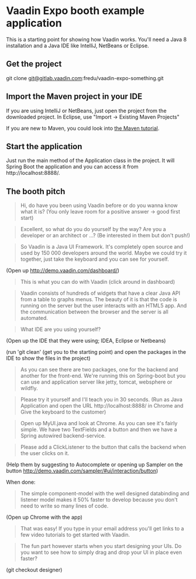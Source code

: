 # Vaadin Expo booth example application

This is a starting point for showing how Vaadin works. You'll need a Java 8 installation and a Java IDE like IntelliJ, NetBeans or Eclipse. 

## Get the project

git clone git@gitlab.vaadin.com:fredu/vaadin-expo-something.git

## Import the Maven project in your IDE

If you are using IntelliJ or NetBeans, just open the project from the downloaded project. In Eclipse, use "Import -> Existing Maven Projects"

If you are new to Maven, you could look into [the Maven tutorial](https://vaadin.com/blog/-/blogs/the-maven-essentials-for-the-impatient-developer).

## Start the application

Just run the main method of the Application class in the project. It will Spring Boot the application and you can access it from http://localhost:8888/.

## The booth pitch

>Hi, do have you been using Vaadin before or do you wanna know what it is? 
(You only leave room for a positive answer -> good first start)

> Excellent, so what do you do yourself by the way? Are you a developer or an architect or ...?
(Be interested in them but don't push!)

> So Vaadin is a Java UI Framework. It's completely open source and used by 150 000 developers around the world. Maybe we could try it together, just take the keyboard and you can see for yourself.

(Open up http://demo.vaadin.com/dashboard/)

> This is what you can do with Vaadin 
(click around in dashboard) 

> Vaadin consists of hundreds of widgets that have a clear Java API from a table to graphs menus. The beauty of it is that the code is running on the server but the user interacts with an HTML5 app. And the communication between the browser and the server is all automated.

> What IDE are you using yourself?

(Open up the IDE that they were using; IDEA, Eclipse or Netbeans)

(run 'git clean' (get you to the starting point) and open the packages in the IDE to show the files in the project)

> As you can see there are two packages, one for the backend and another for the front-end. We're running this on Spring-boot but you can use and application server like jetty, tomcat, websphere or wildfly.

> Please try it yourself and I'll teach you in 30 seconds.
(Run as Java Application and open the URL http://localhost:8888/ in Chrome and Give the keyboard to the customer)

> Open up MyUI.java and look at Chrome. As you can see it's fairly simple. We have two TextFields and a button and then we have a Spring autowired backend-service.

> Please add a ClickListener to the button that calls the backend when the user clicks on it.

(Help them by suggesting to Autocomplete or opening up Sampler on the button http://demo.vaadin.com/sampler/#ui/interaction/button)

When done:

> The simple component-model with the well designed databinding and listener model makes it 50% faster to develop because you don't need to write so many lines of code.

(Open up Chrome with the app)

> That was easy! If you type in your email address you'll get links to a few video tutorials to get started with Vaadin.

> The fun part however starts when you start designing your UIs. Do you want to see how to simply drag and drop your UI in place even faster?

(git checkout designer)


